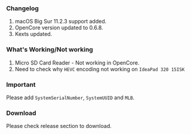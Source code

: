 
### Changelog
 1. macOS Big Sur 11.2.3 support added.
 2. OpenCore version updated to 0.6.8.
 3. Kexts updated.


### What's Working/Not working
 1. Micro SD Card Reader - Not working in OpenCore.
 2. Need to check why `HEVC` encoding not working on `IdeaPad 320 15ISK`


### Important
Please add `SystemSerialNumber`, `SystemUUID` and `MLB`.


### Download
Please check release section to download.
